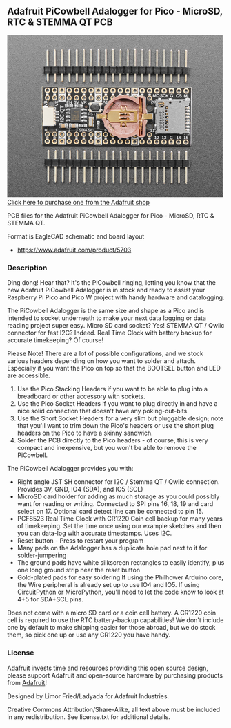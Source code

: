 ## Adafruit PiCowbell Adalogger for Pico - MicroSD, RTC & STEMMA QT PCB

<a href="http://www.adafruit.com/products/5703"><img src="assets/5703-01.jpg?raw=true" width="500px"><br/>
Click here to purchase one from the Adafruit shop</a>

PCB files for the Adafruit PiCowbell Adalogger for Pico - MicroSD, RTC & STEMMA QT. 

Format is EagleCAD schematic and board layout
* https://www.adafruit.com/product/5703

### Description

Ding dong! Hear that? It's the PiCowbell ringing, letting you know that the new Adafruit PiCowbell Adalogger is in stock and ready to assist your Raspberry Pi Pico and Pico W project with handy hardware and datalogging.

The PiCowbell Adalogger is the same size and shape as a Pico and is intended to socket underneath to make your next data logging or data reading project super easy. Micro SD card socket? Yes! STEMMA QT / Qwiic connector for fast I2C? Indeed. Real Time Clock with battery backup for accurate timekeeping? Of course!

Please Note! There are a lot of possible configurations, and we stock various headers depending on how you want to solder and attach. Especially if you want the Pico on top so that the BOOTSEL button and LED are accessible.

1. Use the Pico Stacking Headers if you want to be able to plug into a breadboard or other accessory with sockets.
2. Use the Pico Socket Headers if you want to plug directly in and have a nice solid connection that doesn't have any poking-out-bits.
3. Use the Short Socket Headers for a very slim but pluggable design; note that you'll want to trim down the Pico's headers or use the short plug headers on the Pico to have a skinny sandwich.
4. Solder the PCB directly to the Pico headers - of course, this is very compact and inexpensive, but you won't be able to remove the PiCowbell.

The PiCowbell Adalogger provides you with:

* Right angle JST SH connector for I2C / Stemma QT / Qwiic connection. Provides 3V, GND, IO4 (SDA), and IO5 (SCL)
* MicroSD card holder for adding as much storage as you could possibly want for reading or writing. Connected to SPI pins 16, 18, 19 and card select on 17. Optional card detect line can be connected to pin 15.
* PCF8523 Real Time Clock with CR1220 Coin cell backup for many years of timekeeping. Set the time once using our example sketches and then you can data-log with accurate timestamps. Uses I2C.
* Reset button - Press to restart your program
* Many pads on the Adalogger has a duplicate hole pad next to it for solder-jumpering
* The ground pads have white silkscreen rectangles to easily identify, plus one long ground strip near the reset button
* Gold-plated pads for easy soldering
If using the Philhower Arduino core, the Wire peripheral is already set up to use IO4 and IO5. If using CircuitPython or MicroPython, you'll need to let the code know to look at 4+5 for SDA+SCL pins.

Does not come with a micro SD card or a coin cell battery. A CR1220 coin cell is required to use the RTC battery-backup capabilities! We don't include one by default to make shipping easier for those abroad, but we do stock them, so pick one up or use any CR1220 you have handy.

### License

Adafruit invests time and resources providing this open source design, please support Adafruit and open-source hardware by purchasing products from [Adafruit](https://www.adafruit.com)!

Designed by Limor Fried/Ladyada for Adafruit Industries.

Creative Commons Attribution/Share-Alike, all text above must be included in any redistribution. 
See license.txt for additional details.
